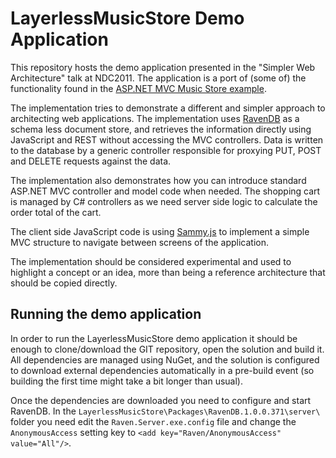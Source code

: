 # LayerlessMusicStore Demo Application
This repository hosts the demo application presented in the "Simpler Web Architecture" talk at NDC2011. 
The application is a port of (some of) the functionality found in the [ASP.NET MVC Music Store example](mvcmusicstore.codeplex.com).
 
The implementation tries to demonstrate a different and simpler approach to architecting web applications. 
The implementation uses [RavenDB](http://ravendb.net/) as a schema less document store, and retrieves the information directly 
using JavaScript and REST without accessing the MVC controllers. Data is written to the database by a 
generic controller responsible for proxying PUT, POST and DELETE requests against the data.

The implementation also demonstrates how you can introduce standard ASP.NET MVC controller and model code 
when needed. The shopping cart is managed by C# controllers as we need server side logic to calculate the 
order total of the cart.

The client side JavaScript code is using [Sammy.js](http://sammyjs.org/) to implement a simple MVC structure to navigate between 
screens of the application.

The implementation should be considered experimental and used to highlight a concept or an idea, 
more than being a reference architecture that should be copied directly. 

## Running the demo application
In order to run the LayerlessMusicStore demo application it should be enough to clone/download the GIT 
repository, open the solution and build it. All dependencies are managed using NuGet, and the solution 
is configured to download external dependencies automatically in a pre-build event 
(so building the first time might take a bit longer than usual).

Once the dependencies are downloaded you need to configure and start RavenDB. In the 
`LayerlessMusicStore\Packages\RavenDB.1.0.0.371\server\` 
folder you need edit the `Raven.Server.exe.config` file and change the `AnonymousAccess` setting key to
`<add key="Raven/AnonymousAccess" value="All"/>`.
